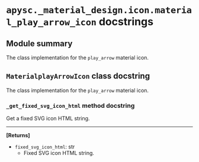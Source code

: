 # `apysc._material_design.icon.material_play_arrow_icon` docstrings

## Module summary

The class implementation for the `play_arrow` material icon.

## `MaterialplayArrowIcon` class docstring

The class implementation for the `play_arrow` material icon.

### `_get_fixed_svg_icon_html` method docstring

Get a fixed SVG icon HTML string.<hr>

**[Returns]**

- `fixed_svg_icon_html`: str
  - Fixed SVG icon HTML string.